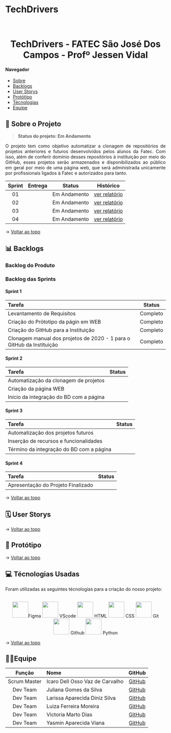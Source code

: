 # TechDrivers

<br id="topo">

<h1 align="center">TechDrivers - FATEC São José Dos Campos - Profº Jessen Vidal</h1>

#### Navegador
* <a href="#sobre">Sobre</a><br>
* <a href="#backlogs">Backlogs</a><br>
* <a href="#userStorys">User Storys</a><br>
* <a href="#prototipo">Protótipo</a><br>
* <a href="#tecnologias">Técnologias</a><br>
* <a href="#equipe">Equipe</a><br>

<span id="sobre">

## 🚀 Sobre o Projeto
  > **Status do projeto: Em Andamento**
  
  <p align="justify">O projeto tem como objetivo automatizar a clonagem de repositórios de projetos anteriores e futuros desenvolvidos pelos alunos da Fatec. Com isso, além de conferir domínio desses repositórios à instituição por meio do GitHub, esses projetos serão armazenados e disponibilizados ao público em geral por meio de uma página web, que será administrada unicamente por profissionais ligados à Fatec e autorizados para tanto.</p>
  
  
  
| Sprint | Entrega	| Status | Histórico |
| :-----: | :-----: | :-----: | :-----: |
| 01 |  | Em Andamento | [ver relatório](/) |
| 02 |  | Em Andamento | [ver relatório](/) |
| 03 |  | Em Andamento | [ver relatório](/) |
| 04 |  | Em Andamento | [ver relatório](/) |
  
  → [Voltar ao topo](#topo)
  
<span id="backlogs">

## 📊 Backlogs

  ### Backlog do Produto
  
  
  ### Backlog das Sprints
  
  #### Sprint 1
  | Tarefa | Status |
  | :----- | :-----: |
  | Levantamento de Requisitos | Completo |
  | Criação do Prótotipo da págin em WEB | Completo |
  | Criação do GitHub para a Instituição | Completo |
  | Clonagem manual dos projetos de 2020 - 1 para o GitHub da Instituição | Completo |
  
  #### Sprint 2
  | Tarefa | Status |
  | :----- | :-----: |
  | Automatização da clonagem de projetos |  |
  | Criação da página WEB |  |
  | Início da integração do BD com a página |  |
  
  #### Sprint 3 
  | Tarefa | Status |
  | :----- | :-----: |
  | Automatização dos projetos futuros |  |
  | Inserção de recursos e funcionalidades |  |
  | Término da integração do BD com a página |  |
  
  #### Sprint 4
  | Tarefa | Status |
  | :----- | :-----: |
  |Apresentação do Projeto Finalizado |  |
  
 → [Voltar ao topo](#topo)
  
<span id="userStorys">
  
## 🗓 User Storys
  
→ [Voltar ao topo](#topo)
  
<span id="prototipo">
  
## 📱 Protótipo
  
→ [Voltar ao topo](#topo)
  
<span id="tecnologias">
  
## 💻 Técnologias Usadas
  
  <p>Foram utilizadas as seguintes técnologias para a criação do nosso projeto: </p><br>

  <div align="center">  
  <img width="50 rem" src="https://cdn.jsdelivr.net/gh/devicons/devicon/icons/figma/figma-original.svg"/>Figma 
  <img width="50 rem" src="https://cdn.jsdelivr.net/gh/devicons/devicon/icons/vscode/vscode-original.svg"/> VScode 
  <img width="50 rem" src="https://cdn.jsdelivr.net/gh/devicons/devicon/icons/html5/html5-original.svg"/> HTML 
  <img width="50 rem" src="https://cdn.jsdelivr.net/gh/devicons/devicon/icons/css3/css3-original.svg"/> CSS 
  <img width="50 rem" src="https://cdn.jsdelivr.net/gh/devicons/devicon/icons/git/git-original.svg"/> Git 
  <img width="50 rem" src="https://cdn.jsdelivr.net/gh/devicons/devicon/icons/github/github-original.svg"/> Github 
  <img width="50 rem" src="https://cdn.jsdelivr.net/gh/devicons/devicon/icons/python/python-original.svg"/> Python 
  </div>
  
  → [Voltar ao topo](#topo)
  
<span id="equipe">
  
## 👩‍💻Equipe
  
|    Função    | Nome                            |                     GitHub                      |
| :----------: | :------------------------------ | :----------------------------------------------:|
| Scrum Master | Icaro Dell Osso Vaz de Carvalho | [GitHub](https://github.com/Mikkenz)            |
|   Dev Team   | Juliana Gomes da Silva          |      [GitHub](https://github.com/JulianaGO)     |
|   Dev Team   | Larissa Aparecida Diniz Silva   |    [GitHub](https://github.com/laaridiniz)      |
|   Dev Team   | Luiza Ferreira Moreira          |      [GitHub](https://github.com/lluizaferreira)|
|   Dev Team   | Victoria Marto Dias             |  [GitHub](https://github.com/DiasVitoria)       |
|   Dev Team   | Yasmin Aparecida Viana          |   [GitHub](https://github.com/YasminVieira)     |
